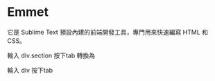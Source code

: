 # Emmet
它是 Sublime Text 預設內建的前端開發工具，專門用來快速編寫 HTML 和 CSS。

輸入 div.section 按下tab 轉換為 <div class="section"></div>

輸入 div 按下tab <div></div>